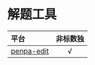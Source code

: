# 解题工具

| 平台 | 非标数独 |
| :--- | :---: |
| [penpa-edit] | √ |

[penpa-edit]: https://github.com/zhugelianglongming/penpa-edit
